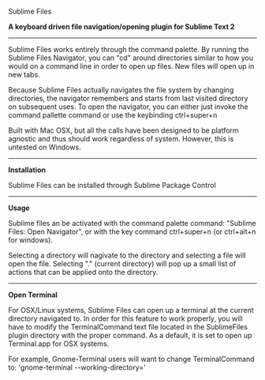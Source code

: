Sublime Files

__A keyboard driven file navigation/opening plugin for Sublime Text 2__

------------

Sublime Files works entirely through the command palette. By running the
Sublime Files Navigator, you can "cd" around directories similar to how
you would on a command line in order to open up files. New files will open up in new tabs.


Because Sublime Files actually navigates the file system by changing directories,
the navigator remembers and starts from last visited directory on subsequent uses.
To open the navigator, you can either just invoke the command pallette command or
use the keybinding ctrl+super+n 


Built with Mac OSX, but all the calls have been designed to be platform agnostic and thus should work
regardless of system. However, this is untested on Windows.

----------

__Installation__

Sublime Files can be installed through Sublime Package Control

----------

__Usage__

Sublime files an be activated with the command palette command: "Sublime Files: Open Navigator", or with
the key command ctrl+super+n (or ctrl+alt+n for windows).

Selecting a directory will nagivate to the directory and selecting a file will open the file.
Selecting "." (current directory) will pop up a small list of actions that can be applied onto the directory.

----------

__Open Terminal__


For OSX/Linux systems, Sublime Files can open up a terminal at the current directory navigated to.
In order for this feature to work properly, you will have to modify the TerminalCommand text file
located in the SublimeFiles plugin directory with the proper command. As a default, it is set to open up
Terminal.app for OSX systems. 

For example, Gnome-Terminal users will want to change TerminalCommand to: 'gnome-terminal --working-directory='
